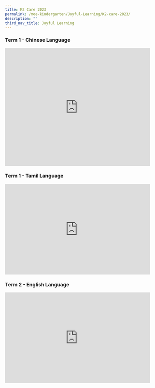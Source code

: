 ```yaml
---
title: K2 Care 2023
permalink: /moe-kindergarten/Joyful-Learning/K2-care-2023/
description: ""
third_nav_title: Joyful Learning
---
```

### Term 1 - Chinese Language

<iframe allowfullscreen="true" height="389" width="480" frameborder="0" src="https://docs.google.com/presentation/d/e/2PACX-1vSN7nvlwQu3RPBjwU8h2YCLF_e5tQaUFQCtOH55PGTTfYxfmZGVG8owFoBzAG6eMmeddI7PMx0ruaBr/embed?start=true&amp;loop=true&amp;delayms=3000"></iframe>

### Term 1 - Tamil Language
<iframe src="https://docs.google.com/presentation/d/e/2PACX-1vSw4N6dMubQXrBD2TA0mGUV575JQvGGQ9o9ijPm250nLqAr-Gj6v3ZpORLdguD8rKEMJrGoCkLuQCH0/embed?start=true&amp;loop=true&amp;delayms=3000" frameborder="0" width="480" height="299" allowfullscreen="true"></iframe>

### Term 2 - English Language
<iframe allowfullscreen="true" height="299" width="480" frameborder="0" src="https://docs.google.com/presentation/d/e/2PACX-1vQ9oaLSNrRHhPMpu-TZveYP5paW5xeVDVVDnffm4BC1Go0VQpMCugLbeGLtKgaZV6kMRMuiBFVJgVQr/embed?start=true&amp;loop=true&amp;delayms=3000"></iframe>